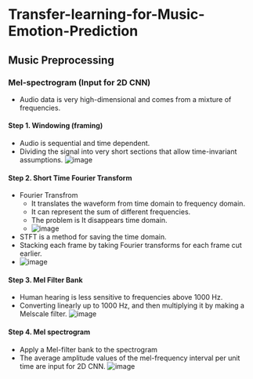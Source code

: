 # Transfer-learning-for-Music-Emotion-Prediction
## Music Preprocessing
### Mel-spectrogram (Input for 2D CNN)
  * Audio data is very high-dimensional and comes from a mixture of frequencies.
#### Step 1. Windowing (framing)
  * Audio is sequential and time dependent.
  * Dividing the signal into very short sections that allow time-invariant assumptions.
![image](https://user-images.githubusercontent.com/67357059/123906225-bb9b8300-d9ae-11eb-8b09-5d04c4f87537.png)
#### Step 2. Short Time Fourier Transform
 * Fourier Transfrom
   * It translates the waveform from time domain to frequency domain.
   * It can represent the sum of different frequencies.
   * The problem is It disappears time domain.
   * ![image](https://user-images.githubusercontent.com/67357059/123907642-39608e00-d9b1-11eb-82ac-b21234fead44.png)
 * STFT is a method for saving the time domain.
 * Stacking each frame by taking Fourier transforms for each frame cut earlier.
 * ![image](https://user-images.githubusercontent.com/67357059/123907730-56955c80-d9b1-11eb-91eb-318f48fc7688.png)
#### Step 3. Mel Filter Bank
 * Human hearing is less sensitive to frequencies above 1000 Hz.
 * Converting linearly up to 1000 Hz, and then multiplying it by making a Melscale filter.
![image](https://user-images.githubusercontent.com/67357059/123907918-9bb98e80-d9b1-11eb-92a1-1b236a524b34.png)
#### Step 4. Mel spectrogram
 * Apply a Mel-filter bank to the spectrogram
 * The average amplitude values of the mel-frequency interval per unit time are input for 2D CNN.
![image](https://user-images.githubusercontent.com/67357059/123908006-c4da1f00-d9b1-11eb-9a54-5126d83642da.png)








